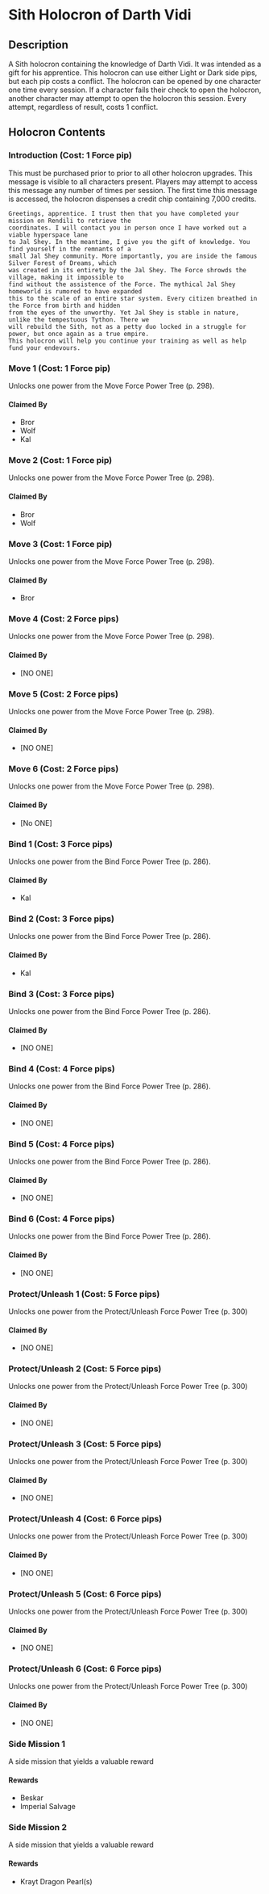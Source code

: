 # Sith Holocron of Darth Vidi

## Description
A Sith holocron containing the knowledge of Darth Vidi. It was intended as a gift for his apprentice.
This holocron can use either Light or Dark side pips, but each pip costs a conflict. The holocron can be opened by one character one time
every session. If a character fails their check to open the holocron, another character may attempt to open the
holocron this session. Every attempt, regardless of result, costs 1 conflict.

## Holocron Contents
### Introduction (Cost: 1 Force pip)
This must be purchased prior to prior to all other holocron upgrades. This message is visible to all characters present.
Players may attempt to access this message any number of times per session. The first time this message is accessed,
the holocron dispenses a credit chip containing 7,000 credits.

```
Greetings, apprentice. I trust then that you have completed your mission on Rendili to retrieve the 
coordinates. I will contact you in person once I have worked out a viable hyperspace lane
to Jal Shey. In the meantime, I give you the gift of knowledge. You find yourself in the remnants of a
small Jal Shey community. More importantly, you are inside the famous Silver Forest of Dreams, which
was created in its entirety by the Jal Shey. The Force shrowds the village, making it impossible to
find without the assistence of the Force. The mythical Jal Shey homeworld is rumored to have expanded
this to the scale of an entire star system. Every citizen breathed in the Force from birth and hidden
from the eyes of the unworthy. Yet Jal Shey is stable in nature, unlike the tempestuous Tython. There we 
will rebuild the Sith, not as a petty duo locked in a struggle for power, but once again as a true empire.
This holocron will help you continue your training as well as help fund your endevours.
```

### Move 1 (Cost: 1 Force pip)
Unlocks one power from the Move Force Power Tree (p. 298).
#### Claimed By
* Bror
* Wolf
* Kal

### Move 2 (Cost: 1 Force pip)
Unlocks one power from the Move Force Power Tree (p. 298).
#### Claimed By
* Bror
* Wolf

### Move 3 (Cost: 1 Force pip)
Unlocks one power from the Move Force Power Tree (p. 298).
#### Claimed By
* Bror

### Move 4 (Cost: 2 Force pips)
Unlocks one power from the Move Force Power Tree (p. 298).
#### Claimed By
* [NO ONE]

### Move 5 (Cost: 2 Force pips)
Unlocks one power from the Move Force Power Tree (p. 298).
#### Claimed By
* [NO ONE]

### Move 6 (Cost: 2 Force pips)
Unlocks one power from the Move Force Power Tree (p. 298).
#### Claimed By
* [No ONE]

### Bind 1 (Cost: 3 Force pips)
Unlocks one power from the Bind Force Power Tree (p. 286).
#### Claimed By
* Kal

### Bind 2 (Cost: 3 Force pips)
Unlocks one power from the Bind Force Power Tree (p. 286).
#### Claimed By
* Kal

### Bind 3 (Cost: 3 Force pips)
Unlocks one power from the Bind Force Power Tree (p. 286).
#### Claimed By
* [NO ONE]

### Bind 4 (Cost: 4 Force pips)
Unlocks one power from the Bind Force Power Tree (p. 286).
#### Claimed By
* [NO ONE]

### Bind 5 (Cost: 4 Force pips)
Unlocks one power from the Bind Force Power Tree (p. 286).
#### Claimed By
* [NO ONE]

### Bind 6 (Cost: 4 Force pips)
Unlocks one power from the Bind Force Power Tree (p. 286).
#### Claimed By
* [NO ONE]

### Protect/Unleash 1 (Cost: 5 Force pips)
Unlocks one power from the Protect/Unleash Force Power Tree (p. 300)
#### Claimed By
* [NO ONE]

### Protect/Unleash 2 (Cost: 5 Force pips)
Unlocks one power from the Protect/Unleash Force Power Tree (p. 300)
#### Claimed By
* [NO ONE]

### Protect/Unleash 3 (Cost: 5 Force pips)
Unlocks one power from the Protect/Unleash Force Power Tree (p. 300)
#### Claimed By
* [NO ONE]

### Protect/Unleash 4 (Cost: 6 Force pips)
Unlocks one power from the Protect/Unleash Force Power Tree (p. 300)
#### Claimed By
* [NO ONE]

### Protect/Unleash 5 (Cost: 6 Force pips)
Unlocks one power from the Protect/Unleash Force Power Tree (p. 300)
#### Claimed By
* [NO ONE]

### Protect/Unleash 6 (Cost: 6 Force pips)
Unlocks one power from the Protect/Unleash Force Power Tree (p. 300)
#### Claimed By
* [NO ONE]

### Side Mission 1
A side mission that yields a valuable reward
#### Rewards
* Beskar
* Imperial Salvage

### Side Mission 2
A side mission that yields a valuable reward
#### Rewards
* Krayt Dragon Pearl(s)
